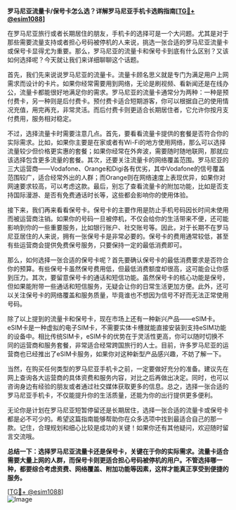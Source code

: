 **罗马尼亚流量卡/保号卡怎么选？详解罗马尼亚手机卡选购指南[[TG💪+ @esim1088](https://t.me/s/esim1088)]**

在罗马尼亚旅行或者长期居住的朋友，手机卡的选择可是一个大问题。尤其是对于那些需要流量支持或者担心号码被停机的人来说，挑选一张合适的罗马尼亚流量卡或保号卡显得尤为重要。那么，罗马尼亚的流量卡和保号卡到底有什么区别？又该如何选择呢？今天就让我们来详细聊聊这个话题。

首先，我们先来说说罗马尼亚的流量卡。流量卡顾名思义就是专门为满足用户上网需求而设计的卡片。如果你经常需要用到网络，无论是刷视频、看新闻还是在线办公，流量卡都能很好地满足你的需求。罗马尼亚的流量卡通常分为两种：一种是预付费卡，另一种则是后付费卡。预付费卡适合短期游客，你可以根据自己的使用情况充值，用完再充，非常灵活。而后付费卡则更适合长期居住者，它允许你按月支付费用，服务相对稳定。

不过，选择流量卡时需要注意几点。首先，要看看流量卡提供的套餐是否符合你的实际需求。比如，如果你主要是在家或者有Wi-Fi的地方使用网络，那么可以选择流量较少但价格更实惠的套餐；如果你经常在外奔波，需要随时随地联网，那就应该选择包含更多流量的套餐。其次，还要关注流量卡的网络覆盖范围。罗马尼亚的三大运营商——Vodafone、Orange和Digi各有优劣，其中Vodafone的信号覆盖范围较广，适合经常外出的人群；而Orange则在网络速度上表现优异，如果你对网速要求较高，可以考虑这款。最后，别忘了查看流量卡的附加功能，比如是否支持国际漫游、是否有免费通话时长等，这些都会影响你的使用体验。

接下来，我们再来看看保号卡。保号卡的主要作用是防止手机号码因长时间未使用而被运营商注销。如果你的号码一旦被停机，不仅会给你的生活带来不便，还可能影响到你的一些重要服务，比如银行账户、社交账号等。因此，对于长期不在罗马尼亚居住的人来说，拥有一张保号卡是非常必要的。保号卡的费用通常较低，甚至有些运营商会提供免费保号服务，只要保持一定的最低消费即可。

那么，如何选择一张合适的保号卡呢？首先要确认保号卡的最低消费要求是否符合你的预算。有些保号卡虽然保号费用低，但最低消费额度却很高，这可能会让你感到压力。其次，要留意保号卡的通话和短信功能。虽然保号卡的核心功能是保号，但如果能附带一些通话和短信服务，无疑会让你的日常生活更加方便。此外，还可以关注保号卡的网络覆盖和服务质量，毕竟谁也不想因为信号不好而无法正常使用号码。

除了以上提到的流量卡和保号卡，现在市场上还有一种新兴产品——eSIM卡。eSIM卡是一种虚拟的电子SIM卡，不需要实体卡槽就能直接安装到支持eSIM功能的设备中。相比传统SIM卡，eSIM卡的优势在于灵活性更高，你可以随时切换不同的运营商和服务套餐，非常适合经常跨国旅行的人士。目前，许多罗马尼亚的运营商也已经推出了eSIM卡服务，如果你对这种新型产品感兴趣，不妨了解一下。

当然，在购买任何类型的罗马尼亚手机卡之前，一定要做好充分的准备。建议先在网上查询各大运营商的具体资费和服务内容，对比之后再做出决定。同时，也可以咨询身边有经验的朋友或者通过社交媒体获取更多的信息。总之，选择一张合适的罗马尼亚手机卡，不仅能提升你的生活质量，还能为你的出行提供更多便利。

无论你是计划在罗马尼亚短暂停留还是长期居住，选择一张合适的流量卡或保号卡都是必不可少的。希望这篇指南能够帮助你在众多选项中找到最适合自己的那一款。记住，合理规划和细心比较是成功的关键！如果你还有其他疑问，欢迎随时留言交流哦。

**总结一下：选择罗马尼亚流量卡还是保号卡，关键在于你的实际需求。流量卡适合需要大量上网的人群，而保号卡则更适合担心号码被停机的用户。不管选择哪一种，都要综合考虑资费、网络覆盖、附加功能等因素，这样才能真正享受到便捷的服务。**

[[TG💪+ @esim1088](https://t.me/s/esim1088)]  
![Image](https://i.postimg.cc/4NQfJmqS/Snipaste-2025-05-13-00-14-12.png)